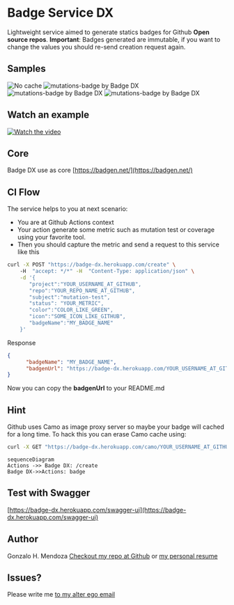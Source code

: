 # Badge Service DX

Lightweight service aimed to generate statics badges for Github **Open source repos**.
**Important**: Badges generated are immutable, if you want to change the values you should re-send creation request again.

## Samples
![No cache](https://badge-dx.herokuapp.com/yogonza524/roman-code/prueba1)
![mutations-badge by Badge DX](https://badge-dx.herokuapp.com/yogonza524/badge-dx-static/mutations-badge)
![mutations-badge by Badge DX](https://badge-dx.herokuapp.com/yogonza524/badge-dx-static/dolar-blue-badge)
![mutations-badge by Badge DX](https://badge-dx.herokuapp.com/yogonza524/badge-dx-static/happyness-badge)

## Watch an example
[![Watch the video](https://i.imgur.com/ZCekjht.gif)](https://i.imgur.com/ZCekjht.mp4)


## Core

Badge DX use as core [https://badgen.net/](https://badgen.net/) 

## CI Flow
The service helps to you at next scenario:
- You are at Github Actions context
- Your action generate some metric such as mutation test or coverage using your favorite tool. 
- Then you should capture the metric and send a request to this service like this
```bash
curl -X POST "https://badge-dx.herokuapp.com/create" \ 
	-H  "accept: */*" -H  "Content-Type: application/json" \
	-d '{
	   "project":"YOUR_USERNAME_AT_GITHUB",
	   "repo":"YOUR_REPO_NAME_AT_GITHUB",
	   "subject":"mutation-test",
	   "status": "YOUR_METRIC",
	   "color":"COLOR_LIKE_GREEN",
	   "icon":"SOME_ICON_LIKE_GITHUB",
	   "badgeName":"MY_BADGE_NAME"
	}'
```
Response
```json
{
	  "badgeName": "MY_BADGE_NAME",
	  "badgenUrl": "https://badge-dx.herokuapp.com/YOUR_USERNAME_AT_GITHUB/YOUR_REPO_NAME_AT_GITHUB/MY_BADGE_NAME"
}
```
Now you can copy the **badgenUrl** to your README.md

## Hint
Github uses Camo as image proxy server so maybe your badge will cached for a long time. To hack this you can erase Camo cache using:
```bash
curl -X GET "https://badge-dx.herokuapp.com/camo/YOUR_USERNAME_AT_GITHUB/YOUR_REPO_NAME_AT_GITHUB" -H  "accept: */*"
```

```mermaid
sequenceDiagram
Actions ->> Badge DX: /create
Badge DX->>Actions: badge

```
## Test with Swagger
[https://badge-dx.herokuapp.com/swagger-ui](https://badge-dx.herokuapp.com/swagger-ui)

## Author
Gonzalo H. Mendoza
[Checkout my repo at Github](https://github.com/yogonza524) or [my personal resume](https://gmendoza.me)

## Issues?
Please write me [to my alter ego email](mailto:yogonza524)